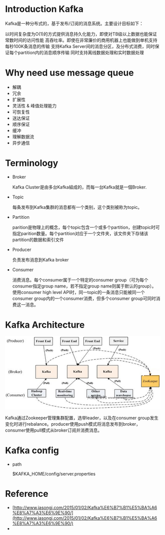 # Introduction Kafka


Kafka是一种分布式的，基于发布/订阅的消息系统。主要设计目标如下：

以时间复杂度为O(1)的方式提供消息持久化能力，即使对TB级以上数据也能保证常数时间的访问性能
高吞吐率。即使在非常廉价的商用机器上也能做到单机支持每秒100K条消息的传输
支持Kafka Server间的消息分区，及分布式消费，同时保证每个partition内的消息顺序传输
同时支持离线数据处理和实时数据处理

# Why need use message queue
- 解耦
- 冗余
- 扩展性
- 灵活性 & 峰值处理能力
- 可恢复性
- 送达保证
- 顺序保证
- 缓冲
- 理解数据流
- 异步通信

# Terminology
- Broker
    
    Kafka Cluster是由多台Kafka組成的，而每一台Kafka就是一個Broker.
- Topic
    
    每条发布到Kafka集群的消息都有一个类别，这个类别被称为topic。
- Partition
    
    parition是物理上的概念，每个topic包含一个或多个partition，创建topic时可指定parition数量。每个partition对应于一个文件夹，该文件夹下存储该partition的数据和索引文件
- Producer
    
    负责发布消息到Kafka broker
- Consumer
    
    消费消息。每个consumer属于一个特定的consumer group（可为每个consumer指定group name，若不指定group name则属于默认的group）。使用consumer high level API时，同一topic的一条消息只能被同一个consumer group内的一个consumer消费，但多个consumer group可同时消费这一消息。

# Kafka Architecture
![Kafka架構圖](https://github.com/sabaao/CharlesLab/blob/master/kafka/images/KafkaArchitecture.png)

Kafka通过Zookeeper管理集群配置，选举leader，以及在consumer group发生变化时进行rebalance。producer使用push模式将消息发布到broker，consumer使用pull模式从broker订阅并消费消息。 

# Kafka config
- path

    $KAFKA_HOME/config/server.properties
  
# Reference
- [http://www.jasongj.com/2015/01/02/Kafka%E6%B7%B1%E5%BA%A6%E8%A7%A3%E6%9E%90/](http://www.jasongj.com/2015/01/02/Kafka%E6%B7%B1%E5%BA%A6%E8%A7%A3%E6%9E%90/)
- 
